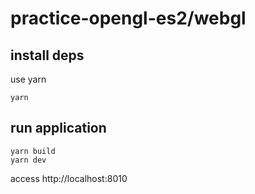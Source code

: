 # practice-opengl-es2/webgl

## install deps

use yarn

```
yarn
```

## run application

```
yarn build
yarn dev
```

access http://localhost:8010

